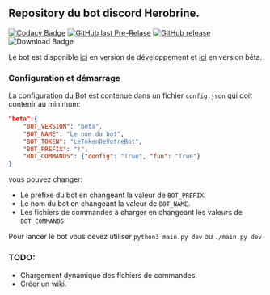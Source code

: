 ## Repository du bot discord Herobrine.
[![Codacy Badge](https://api.codacy.com/project/badge/Grade/e243badfedd94abfaecb3c34eb5d1c10)](https://www.codacy.com/app/Eragonfr/discord-bots)
[![GitHub last Pre-Relase](https://img.shields.io/github/release/Eragonfr/discord-bots/all.svg)](https://github.com/Eragonfr/discord-bots/tree/dev/)
[![GitHub release](https://img.shields.io/github/release/Eragonfr/discord-bots.svg)](https://github.com/Eragonfr/discord-bots)
![Download Badge](https://img.shields.io/github/downloads/Eragonfr/discord-bots/total.svg)

Le bot est disponible
[ici](https://discordapp.com/oauth2/authorize?&client_id=428998328387371018&scope=bot&permissions=0)
en version de développement et
[ici](https://discordapp.com/oauth2/authorize?&client_id=428998234808254464&scope=bot&permissions=0)
en version bêta.

### Configuration et démarrage

La configuration du Bot est contenue dans un fichier `config.json` qui doit contenir au minimum:

```json
"beta":{
    "BOT_VERSION": "beta",
    "BOT_NAME": "Le nom du bot",
    "BOT_TOKEN": "LeTokenDeVotreBot",
    "BOT_PREFIX": "!",
    "BOT_COMMANDS": {"config": "True", "fun": "True"}
}
```
vous pouvez changer:
- Le préfixe du bot en changeant la valeur de `BOT_PREFIX`.
- Le nom du bot en changeant la valeur de `BOT_NAME`.
- Les fichiers de commandes à charger en changeant les valeurs de `BOT_COMMANDS`

Pour lancer le bot vous devez utiliser `python3 main.py dev` ou `./main.py dev`

### TODO:
- Chargement dynamique des fichiers de commandes.
- Créer un wiki.
